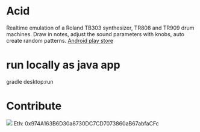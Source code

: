 # Acid

Realtime emulation of a Roland TB303 synthesizer, TR808 and TR909 drum machines.
Draw in notes, adjust the sound parameters with knobs, auto create random patterns.
[Android play store](https://play.google.com/store/apps/details?id=com.acid)

# run locally as java app
gradle desktop:run

# Contribute
[![](https://www.paypalobjects.com/en_US/i/btn/btn_donateCC_LG.gif)](https://www.paypal.com/cgi-bin/webscr?cmd=_s-xclick&hosted_button_id=CNP4H9HGEQDEA)
Eth: 0x974A163B6D30a8730DC7CD7073860aB67abfaCFc

